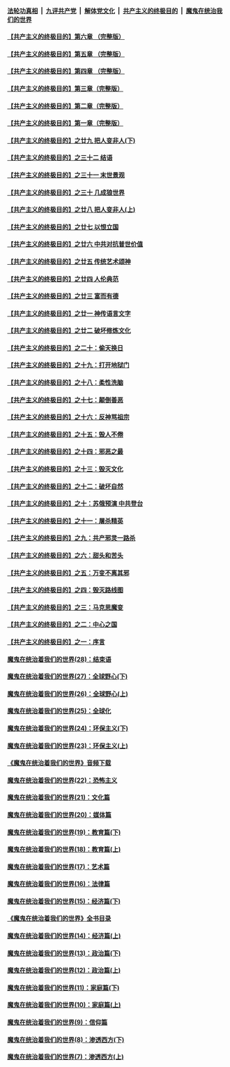 

####  [法轮功真相](../../../../basic/blob/master/README.md?t=06020501) &nbsp;|&nbsp; [九评共产党](../../../../9ping.md/blob/master/README.md?t=06020501) &nbsp;|&nbsp; [解体党文化](../../../../jtdwh.md/blob/master/README.md?t=06020501)  &nbsp;|&nbsp; [共产主义的终极目的](../../../../gczydzjmd.md/blob/master/README.md?t=06020501) &nbsp;|&nbsp; [魔鬼在统治我们的世界](../../../../mgztzwmdsj.md/blob/master/README.md?t=06020501) 

#### [【共产主义的终极目的】第六章 （完整版）](../pages/nsc422/n11428913.md?t=06020501) 

#### [【共产主义的终极目的】第五章 （完整版）](../pages/nsc422/n11428912.md?t=06020501) 

#### [【共产主义的终极目的】第四章 （完整版）](../pages/nsc422/n11428907.md?t=06020501) 

#### [【共产主义的终极目的】第三章（完整版）](../pages/nsc422/n11428848.md?t=06020501) 

#### [【共产主义的终极目的】第二章（完整版）](../pages/nsc422/n11428831.md?t=06020501) 

#### [【共产主义的终极目的】第一章（完整版）](../pages/nsc422/n11417651.md?t=06020501) 

#### [【共产主义的终极目的】之廿九 把人变非人(下)](../pages/nsc422/n11344140.md?t=06020501) 

#### [【共产主义的终极目的】之三十二 结语](../pages/nsc422/n11360535.md?t=06020501) 

#### [【共产主义的终极目的】之三十一 末世景观](../pages/nsc422/n11351129.md?t=06020501) 

#### [【共产主义的终极目的】之三十 几成狼世界](../pages/nsc422/n11348280.md?t=06020501) 

#### [【共产主义的终极目的】之廿八 把人变非人(上)](../pages/nsc422/n11340492.md?t=06020501) 

#### [【共产主义的终极目的】之廿七 以恨立国](../pages/nsc422/n11336944.md?t=06020501) 

#### [【共产主义的终极目的】之廿六 中共对抗普世价值](../pages/nsc422/n11324785.md?t=06020501) 

#### [【共产主义的终极目的】之廿五 传统艺术颂神](../pages/nsc422/n11296396.md?t=06020501) 

#### [【共产主义的终极目的】之廿四 人伦典范](../pages/nsc422/n11296397.md?t=06020501) 

#### [【共产主义的终极目的】之廿三 富而有德](../pages/nsc422/n11283598.md?t=06020501) 

#### [【共产主义的终极目的】之廿一 神传语言文字](../pages/nsc422/n11263265.md?t=06020501) 

#### [【共产主义的终极目的】之廿二 破坏修炼文化](../pages/nsc422/n11245728.md?t=06020501) 

#### [【共产主义的终极目的】之二十：偷天换日](../pages/nsc422/n11238846.md?t=06020501) 

#### [【共产主义的终极目的】之十九：打开地狱门](../pages/nsc422/n11206376.md?t=06020501) 

#### [【共产主义的终极目的】之十八：柔性洗脑](../pages/nsc422/n11199994.md?t=06020501) 

#### [【共产主义的终极目的】之十七：颠倒善恶](../pages/nsc422/n11179782.md?t=06020501) 

#### [【共产主义的终极目的】之十六：反神骂祖宗](../pages/nsc422/n11166798.md?t=06020501) 

#### [【共产主义的终极目的】之十五：毁人不倦](../pages/nsc422/n11166792.md?t=06020501) 

#### [【共产主义的终极目的】之十四：邪恶之最](../pages/nsc422/n11150249.md?t=06020501) 

#### [【共产主义的终极目的】之十三：毁灭文化](../pages/nsc422/n11135227.md?t=06020501) 

#### [【共产主义的终极目的】之十二：破坏自然](../pages/nsc422/n11135214.md?t=06020501) 

#### [【共产主义的终极目的】之十：苏俄预演 中共登台](../pages/nsc422/n11118424.md?t=06020501) 

#### [【共产主义的终极目的】之十一：屠杀精英](../pages/nsc422/n11118442.md?t=06020501) 

#### [【共产主义的终极目的】之九：共产邪灵一路杀](../pages/nsc422/n11114139.md?t=06020501) 

#### [【共产主义的终极目的】之六：甜头和苦头](../pages/nsc422/n11096971.md?t=06020501) 

#### [【共产主义的终极目的】之五：万变不离其邪](../pages/nsc422/n11091285.md?t=06020501) 

#### [【共产主义的终极目的】之四：毁灭路线图](../pages/nsc422/n11086284.md?t=06020501) 

#### [【共产主义的终极目的】之三：马克思魔变](../pages/nsc422/n11061941.md?t=06020501) 

#### [【共产主义的终极目的】之二：中心之国](../pages/nsc422/n11047728.md?t=06020501) 

#### [【共产主义的终极目的】之一：序言](../pages/nsc422/n11086077.md?t=06020501) 

#### [魔鬼在统治着我们的世界(28)：结束语](../pages/nsc422/n10936246.md?t=06020501) 

#### [魔鬼在统治着我们的世界(27)：全球野心(下)](../pages/nsc422/n10928319.md?t=06020501) 

#### [魔鬼在统治着我们的世界(26)：全球野心(上)](../pages/nsc422/n10900318.md?t=06020501) 

#### [魔鬼在统治着我们的世界(25)：全球化](../pages/nsc422/n10788205.md?t=06020501) 

#### [魔鬼在统治着我们的世界(24)：环保主义(下)](../pages/nsc422/n10695307.md?t=06020501) 

#### [魔鬼在统治着我们的世界(23)：环保主义(上)](../pages/nsc422/n10688613.md?t=06020501) 

#### [《魔鬼在统治着我们的世界》音频下载](../pages/nsc422/n10635553.md?t=06020501) 

#### [魔鬼在统治着我们的世界(22)：恐怖主义](../pages/nsc422/n10614727.md?t=06020501) 

#### [魔鬼在统治着我们的世界(21)：文化篇](../pages/nsc422/n10597706.md?t=06020501) 

#### [魔鬼在统治着我们的世界(20)：媒体篇](../pages/nsc422/n10586579.md?t=06020501) 

#### [魔鬼在统治着我们的世界(19)：教育篇(下)](../pages/nsc422/n10564808.md?t=06020501) 

#### [魔鬼在统治着我们的世界(18)：教育篇(上)](../pages/nsc422/n10526970.md?t=06020501) 

#### [魔鬼在统治着我们的世界(17)：艺术篇](../pages/nsc422/n10499093.md?t=06020501) 

#### [魔鬼在统治着我们的世界(16)：法律篇](../pages/nsc422/n10485969.md?t=06020501) 

#### [魔鬼在统治着我们的世界(15)：经济篇(下)](../pages/nsc422/n10469975.md?t=06020501) 

#### [《魔鬼在统治着我们的世界》全书目录](../pages/nsc422/n10464261.md?t=06020501) 

#### [魔鬼在统治着我们的世界(14)：经济篇(上)](../pages/nsc422/n10457370.md?t=06020501) 

#### [魔鬼在统治着我们的世界(13)：政治篇(下)](../pages/nsc422/n10448270.md?t=06020501) 

#### [魔鬼在统治着我们的世界(12)：政治篇(上)](../pages/nsc422/n10444576.md?t=06020501) 

#### [魔鬼在统治着我们的世界(11)：家庭篇(下)](../pages/nsc422/n10440961.md?t=06020501) 

#### [魔鬼在统治着我们的世界(10)：家庭篇(上)](../pages/nsc422/n10435448.md?t=06020501) 

#### [魔鬼在统治着我们的世界(9)：信仰篇](../pages/nsc422/n10432159.md?t=06020501) 

#### [魔鬼在统治着我们的世界(8)：渗透西方(下)](../pages/nsc422/n10429603.md?t=06020501) 

#### [魔鬼在统治着我们的世界(7)：渗透西方(上)](../pages/nsc422/n10426013.md?t=06020501) 

